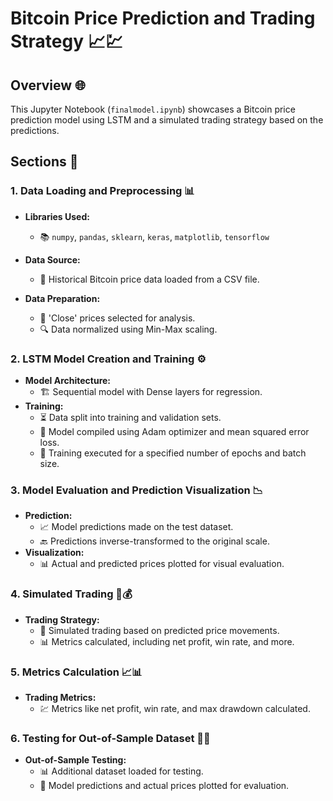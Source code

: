 # Bitcoin Price Prediction and Trading Strategy 📈💹

## Overview 🌐

This Jupyter Notebook (`finalmodel.ipynb`) showcases a Bitcoin price prediction model using LSTM and a simulated trading strategy based on the predictions.

## Sections 📝

### 1. Data Loading and Preprocessing 📊

- **Libraries Used:**
  - 📚 `numpy`, `pandas`, `sklearn`, `keras`, `matplotlib`, `tensorflow`
- **Data Source:**

  - 📂 Historical Bitcoin price data loaded from a CSV file.

- **Data Preparation:**
  - 🔄 'Close' prices selected for analysis.
  - 🔍 Data normalized using Min-Max scaling.

### 2. LSTM Model Creation and Training ⚙️

- **Model Architecture:**
  - 🏗 Sequential model with Dense layers for regression.
- **Training:**
  - ⏳ Data split into training and validation sets.
  - 🔄 Model compiled using Adam optimizer and mean squared error loss.
  - 🚀 Training executed for a specified number of epochs and batch size.

### 3. Model Evaluation and Prediction Visualization 📉

- **Prediction:**
  - 📈 Model predictions made on the test dataset.
  - 🔙 Predictions inverse-transformed to the original scale.
- **Visualization:**
  - 📊 Actual and predicted prices plotted for visual evaluation.

### 4. Simulated Trading 🤖💰

- **Trading Strategy:**
  - 💼 Simulated trading based on predicted price movements.
  - 📊 Metrics calculated, including net profit, win rate, and more.

### 5. Metrics Calculation 📈📊

- **Trading Metrics:**
  - 💹 Metrics like net profit, win rate, and max drawdown calculated.

### 6. Testing for Out-of-Sample Dataset 🧪🔄

- **Out-of-Sample Testing:**
  - 📊 Additional dataset loaded for testing.
  - 🔄 Model predictions and actual prices plotted for evaluation.
